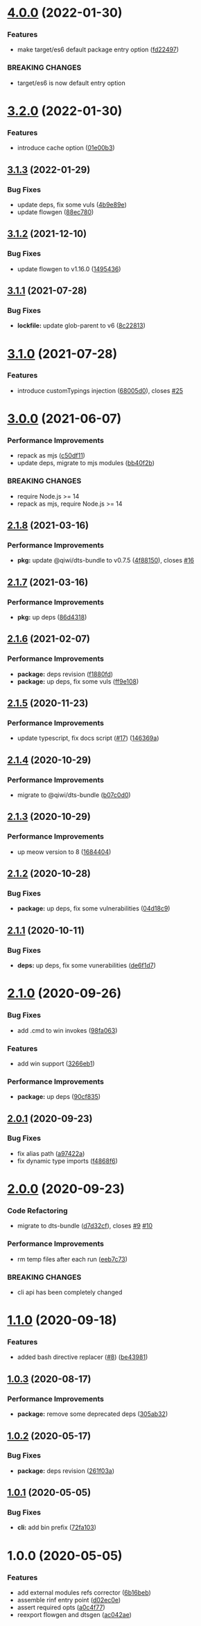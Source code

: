 # [4.0.0](https://github.com/qiwi/libdefkit/compare/v3.2.0...v4.0.0) (2022-01-30)


### Features

* make target/es6 default package entry option ([fd22497](https://github.com/qiwi/libdefkit/commit/fd224976a2d9b07bcf5a2418fb010ffbe6b85f1b))


### BREAKING CHANGES

* target/es6 is now default entry option

# [3.2.0](https://github.com/qiwi/libdefkit/compare/v3.1.3...v3.2.0) (2022-01-30)

### Features

* introduce cache option ([01e00b3](https://github.com/qiwi/libdefkit/commit/01e00b3fe0dc1ca227092491c08168f87601a50a))

## [3.1.3](https://github.com/qiwi/libdefkit/compare/v3.1.2...v3.1.3) (2022-01-29)


### Bug Fixes

* update deps, fix some vuls ([4b9e89e](https://github.com/qiwi/libdefkit/commit/4b9e89e73a2b2a8df855fae1f5052e089bf3d803))
* update flowgen ([88ec780](https://github.com/qiwi/libdefkit/commit/88ec78030915d9cfca07b2138ff3cea15f7bfad2))

## [3.1.2](https://github.com/qiwi/libdefkit/compare/v3.1.1...v3.1.2) (2021-12-10)


### Bug Fixes

* update flowgen to v1.16.0 ([1495436](https://github.com/qiwi/libdefkit/commit/1495436018e2ec69ed763bcf147656078d17a535))

## [3.1.1](https://github.com/qiwi/libdefkit/compare/v3.1.0...v3.1.1) (2021-07-28)


### Bug Fixes

* **lockfile:** update glob-parent to v6 ([8c22813](https://github.com/qiwi/libdefkit/commit/8c22813602288051f5a1d6a8aff6cf50eac629b8))

# [3.1.0](https://github.com/qiwi/libdefkit/compare/v3.0.0...v3.1.0) (2021-07-28)


### Features

* introduce customTypings injection ([68005d0](https://github.com/qiwi/libdefkit/commit/68005d0f0869d72595331caa3ce53e2a7611139f)), closes [#25](https://github.com/qiwi/libdefkit/issues/25)

# [3.0.0](https://github.com/qiwi/libdefkit/compare/v2.1.8...v3.0.0) (2021-06-07)


### Performance Improvements

* repack as mjs ([c50df11](https://github.com/qiwi/libdefkit/commit/c50df11aed9ec88f21d81fdf15bcd4257f0ee058))
* update deps, migrate to mjs modules ([bb40f2b](https://github.com/qiwi/libdefkit/commit/bb40f2bab2d306c1baa37ef892dc885d26154c70))


### BREAKING CHANGES

* require Node.js >= 14
* repack as mjs, require Node.js >= 14

## [2.1.8](https://github.com/qiwi/libdefkit/compare/v2.1.7...v2.1.8) (2021-03-16)


### Performance Improvements

* **pkg:** update @qiwi/dts-bundle to v0.7.5 ([4f88150](https://github.com/qiwi/libdefkit/commit/4f88150b34af4c71a62a38ab8be3003bf5d375b4)), closes [#16](https://github.com/qiwi/libdefkit/issues/16)

## [2.1.7](https://github.com/qiwi/libdefkit/compare/v2.1.6...v2.1.7) (2021-03-16)


### Performance Improvements

* **pkg:** up deps ([86d4318](https://github.com/qiwi/libdefkit/commit/86d4318545b9f8fc761ee9f74eac136e023c958c))

## [2.1.6](https://github.com/qiwi/libdefkit/compare/v2.1.5...v2.1.6) (2021-02-07)


### Performance Improvements

* **package:** deps revision ([f1880fd](https://github.com/qiwi/libdefkit/commit/f1880fd35d0ad35d7f8695b442fb3d851b9995f6))
* **package:** up deps, fix some vuls ([ff9e108](https://github.com/qiwi/libdefkit/commit/ff9e108a260c18903fef590d67aae09d80064963))

## [2.1.5](https://github.com/qiwi/libdefkit/compare/v2.1.4...v2.1.5) (2020-11-23)


### Performance Improvements

* update typescript, fix docs script ([#17](https://github.com/qiwi/libdefkit/issues/17)) ([146369a](https://github.com/qiwi/libdefkit/commit/146369aa898f03a242b730ba29c2e6f6f96926eb))

## [2.1.4](https://github.com/qiwi/libdefkit/compare/v2.1.3...v2.1.4) (2020-10-29)


### Performance Improvements

* migrate to @qiwi/dts-bundle ([b07c0d0](https://github.com/qiwi/libdefkit/commit/b07c0d02061319b9796202a46e39c0da9463e51d))

## [2.1.3](https://github.com/qiwi/libdefkit/compare/v2.1.2...v2.1.3) (2020-10-29)


### Performance Improvements

* up meow version to 8 ([1684404](https://github.com/qiwi/libdefkit/commit/16844042e16fec780ba182be94fd604dd81f3129))

## [2.1.2](https://github.com/qiwi/libdefkit/compare/v2.1.1...v2.1.2) (2020-10-28)


### Bug Fixes

* **package:** up deps, fix some vulnerabilities ([04d18c9](https://github.com/qiwi/libdefkit/commit/04d18c9b67f2212a97fe98c99fe599989c53c5b2))

## [2.1.1](https://github.com/qiwi/libdefkit/compare/v2.1.0...v2.1.1) (2020-10-11)


### Bug Fixes

* **deps:** up deps, fix some vunerabilities ([de6f1d7](https://github.com/qiwi/libdefkit/commit/de6f1d77c099196b0138949c621ab61ecb1f5646))

# [2.1.0](https://github.com/qiwi/libdefkit/compare/v2.0.1...v2.1.0) (2020-09-26)


### Bug Fixes

* add .cmd to win invokes ([98fa063](https://github.com/qiwi/libdefkit/commit/98fa063e099d6e6836070624eec6087753cb1dbf))


### Features

* add win support ([3266eb1](https://github.com/qiwi/libdefkit/commit/3266eb19b0dbaab5a76785e9865783ea74d20099))


### Performance Improvements

* **package:** up deps ([90cf835](https://github.com/qiwi/libdefkit/commit/90cf8351287e2a0b2366b523ec8b2f6aab90a133))

## [2.0.1](https://github.com/qiwi/libdefkit/compare/v2.0.0...v2.0.1) (2020-09-23)


### Bug Fixes

* fix alias path ([a97422a](https://github.com/qiwi/libdefkit/commit/a97422a406dfd6d2014eb9112623ee2cdb7d8cd3))
* fix dynamic type imports ([f4868f6](https://github.com/qiwi/libdefkit/commit/f4868f6387292c36f5d6f0a4462b63e05ee56bb1))

# [2.0.0](https://github.com/qiwi/libdefkit/compare/v1.1.0...v2.0.0) (2020-09-23)


### Code Refactoring

* migrate to dts-bundle ([d7d32cf](https://github.com/qiwi/libdefkit/commit/d7d32cfaba65e07a26585957aeed7e58cfbabffa)), closes [#9](https://github.com/qiwi/libdefkit/issues/9) [#10](https://github.com/qiwi/libdefkit/issues/10)


### Performance Improvements

* rm temp files after each run ([eeb7c73](https://github.com/qiwi/libdefkit/commit/eeb7c73f8a515ddba2aadd291ad71bea379c479b))


### BREAKING CHANGES

* cli api has been completely changed

# [1.1.0](https://github.com/qiwi/libdefkit/compare/v1.0.3...v1.1.0) (2020-09-18)


### Features

* added bash directive replacer ([#8](https://github.com/qiwi/libdefkit/issues/8)) ([be43981](https://github.com/qiwi/libdefkit/commit/be4398196a755e047c400f39fdc7a2d7daa378f8))

## [1.0.3](https://github.com/qiwi/libdefkit/compare/v1.0.2...v1.0.3) (2020-08-17)


### Performance Improvements

* **package:** remove some deprecated deps ([305ab32](https://github.com/qiwi/libdefkit/commit/305ab3293e51e1e30017f69b6a8f379c5c78f052))

## [1.0.2](https://github.com/qiwi/libdefkit/compare/v1.0.1...v1.0.2) (2020-05-17)


### Bug Fixes

* **package:** deps revision ([261f03a](https://github.com/qiwi/libdefkit/commit/261f03aadb74f06db27ef4d1c446a24606ec2e3d))

## [1.0.1](https://github.com/qiwi/libdefkit/compare/v1.0.0...v1.0.1) (2020-05-05)


### Bug Fixes

* **cli:** add bin prefix ([72fa103](https://github.com/qiwi/libdefkit/commit/72fa1035aa6cc739d44db1189cd9359eea1f455b))

# 1.0.0 (2020-05-05)


### Features

* add external modules refs corrector ([6b16beb](https://github.com/qiwi/libdefkit/commit/6b16beb6f238b74903a0735db17f15b8c474ee5e))
* assemble rinf entry point ([d02ec0e](https://github.com/qiwi/libdefkit/commit/d02ec0e19867df94383f0c78ee020a5c904c08ab))
* assert required opts ([a0c4f77](https://github.com/qiwi/libdefkit/commit/a0c4f77050865b0de128d8b8b5f321c7d7cdfade))
* reexport flowgen and dtsgen ([ac042ae](https://github.com/qiwi/libdefkit/commit/ac042ae0ac123902444eec98801b76ed79e42bd5))
